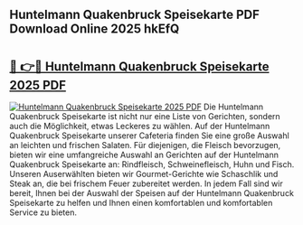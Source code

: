 ## Huntelmann Quakenbruck Speisekarte PDF Download Online 2025 hkEfQ

# <h2><a href="http://gc5zwl.nevu.top/?p=Huntelmann+Quakenbruck+Speisekarte">🔗 👉🔴 Huntelmann Quakenbruck Speisekarte 2025 PDF</a></h2>

[![Huntelmann Quakenbruck Speisekarte 2025 PDF](https://i.imgur.com/dBaPXMq.png)](http://gc5zwl.nevu.top/?p=Huntelmann+Quakenbruck+Speisekarte)
Die Huntelmann Quakenbruck Speisekarte ist nicht nur eine Liste von Gerichten, sondern auch die Möglichkeit, etwas Leckeres zu wählen. Auf der Huntelmann Quakenbruck Speisekarte unserer Cafeteria finden Sie eine große Auswahl an leichten und frischen Salaten. Für diejenigen, die Fleisch bevorzugen, bieten wir eine umfangreiche Auswahl an Gerichten auf der Huntelmann Quakenbruck Speisekarte an: Rindfleisch, Schweinefleisch, Huhn und Fisch. Unseren Auserwählten bieten wir Gourmet-Gerichte wie Schaschlik und Steak an, die bei frischem Feuer zubereitet werden. In jedem Fall sind wir bereit, Ihnen bei der Auswahl der Speisen auf der Huntelmann Quakenbruck Speisekarte zu helfen und Ihnen einen komfortablen und komfortablen Service zu bieten.
